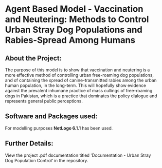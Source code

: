 Agent Based Model - Vaccination and Neutering: Methods to Control Urban Stray Dog Populations and Rabies-Spread Among Humans
=============

## About the Project:

The purpose of this model is to show that vaccination and neutering is a more effective method of controlling urban free-roaming dog populations, and of containing the spread of canine-transmitted rabies among the urban human population, in the long-term. This will hopefully show evidence against the prevalent inhumane practice of mass cullings of free-roaming dogs in Pakistan, which is a practice that dominates the policy dialogue and represents general public perceptions. 

## Software and Packages used:
For modelling purposes **NetLogo 6.1.1** has been used.

## Further Details:
View the project .pdf documentation titled 'Documentation - Urban Stray Dog Population Control' in the repository. 

